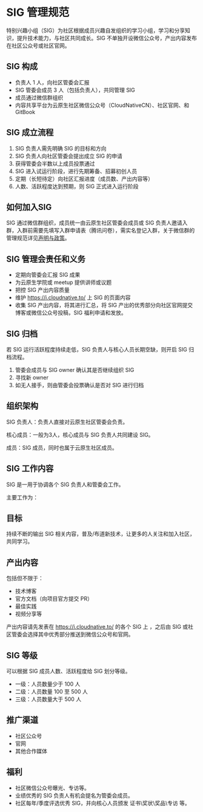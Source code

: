 # SIG 管理规范

特别兴趣小组（SIG）为社区根据成员兴趣自发组织的学习小组，学习和分享知识，提升技术能力，与社区共同成长。SIG 不单独开设微信公众号，产出内容发布在社区公众号或社区官网。

## SIG 构成

- 负责人 1 人，向社区管委会汇报
- SIG 管委会成员 3 人（包括负责人），共同管理 SIG
- 成员通过微信群组织
- 内容共享平台为云原生社区微信公众号（CloudNativeCN）、社区官网、和 GitBook

## SIG 成立流程

1. SIG 负责人需先明确 SIG 的目标和方向
2. SIG 负责人向社区管委会提出成立 SIG 的申请
3. 获得管委会半数以上成员投票通过
4. SIG 进入试运行阶段，进行先期筹备、招募初创人员
5. 定期（长短待定）向社区汇报进度（成员数、产出内容等）
6. 人数、活跃程度达到预期，则 SIG 正式进入运行阶段

## 如何加入SIG

SIG 通过微信群组织，成员统一由云原生社区管委会成员或 SIG 负责人邀请入群，入群前需要先填写入群申请表（腾讯问卷），需实名登记入群，关于微信群的管理规范详见[声明与政策](https://cloudnative.to/policy/)。

## SIG 管理会责任和义务

- 定期向管委会汇报 SIG 成果
- 为云原生学院或 meetup 提供讲师或议题
- 把控 SIG 产出内容质量
- 维护 <https://i.cloudnative.to/>  上 SIG 的页面内容
- 收集 SIG 产出内容，将其进行汇总，将 SIG 产出的优秀部分向社区官网提交博客或微信公众号投稿，SIG 福利申请和发放。

## SIG 归档

若 SIG 运行活跃程度持续走低，SIG 负责人与核心人员长期空缺，则开启 SIG 归档流程。

1. 管委会成员与 SIG owner 确认其是否继续组织 SIG
2. 寻找新 owner
3. 如无人接手，则由管委会投票确认是否对 SIG 进行归档

## 组织架构

SIG 负责人：负责人直接对云原生社区管委会负责。

核心成员：一般为3人，核心成员与 SIG 负责人共同建设 SIG。

成员：SIG 成员，同时也属于云原生社区成员。

## SIG 工作内容

SIG 是一用于协调各个 SIG 负责人和管委会工作。

主要工作为：

## 目标

持续不断的输出 SIG 相关内容，普及/布道新技术，让更多的人关注和加入社区，共同学习。

## 产出内容

包括但不限于：

- 技术博客
- 官方文档（向项目官方提交 PR）
- 最佳实践
- 视频分享等

产出内容请先发表在 <https://i.cloudnative.to/> 的各个 SIG 上 ，之后由 SIG 或社区管委会选择其中优秀部分推送到微信公众号和官网。

## SIG 等级

可以根据 SIG 成员人数、活跃程度给 SIG 划分等级。

- 一级：人员数量少于 100 人
- 二级：人员数量 100 至 500 人
- 三级：人员数量大于 500 人

## 推广渠道

- 社区公众号
- 官网
- 其他合作媒体

## 福利

- 社区微信公众号曝光、专访等。
- 业绩优秀的 SIG 负责人有机会提名为管委会成员。
- 社区每年/季度评选优秀 SIG，并向核心人员颁发 证书\奖状\奖品\专访 等。